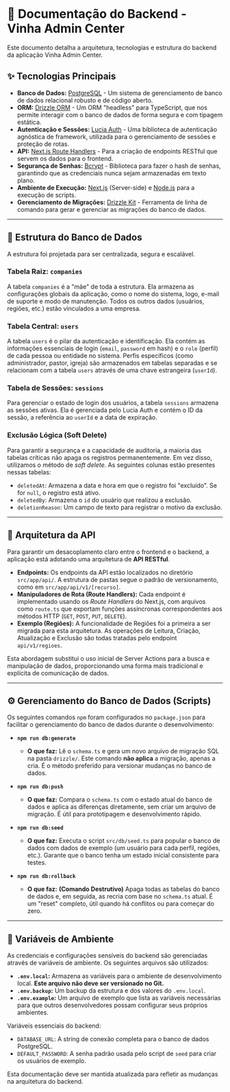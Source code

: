 # 📄 Documentação do Backend - Vinha Admin Center

Este documento detalha a arquitetura, tecnologias e estrutura do backend da aplicação Vinha Admin Center.

## ✨ Tecnologias Principais

*   **Banco de Dados:** [PostgreSQL](https://www.postgresql.org/) - Um sistema de gerenciamento de banco de dados relacional robusto e de código aberto.
*   **ORM:** [Drizzle ORM](https://orm.drizzle.team/) - Um ORM "headless" para TypeScript, que nos permite interagir com o banco de dados de forma segura e com tipagem estática.
*   **Autenticação e Sessões:** [Lucia Auth](https://lucia-auth.com/) - Uma biblioteca de autenticação agnóstica de framework, utilizada para o gerenciamento de sessões e proteção de rotas.
*   **API:** [Next.js Route Handlers](https://nextjs.org/docs/app/building-your-application/routing/route-handlers) - Para a criação de endpoints RESTful que servem os dados para o frontend.
*   **Segurança de Senhas:** [Bcrypt](https://www.npmjs.com/package/bcrypt) - Biblioteca para fazer o hash de senhas, garantindo que as credenciais nunca sejam armazenadas em texto plano.
*   **Ambiente de Execução:** [Next.js](https://nextjs.org/) (Server-side) e [Node.js](https://nodejs.org/) para a execução de scripts.
*   **Gerenciamento de Migrações:** [Drizzle Kit](https://orm.drizzle.team/kit/overview) - Ferramenta de linha de comando para gerar e gerenciar as migrações do banco de dados.

---

## 📂 Estrutura do Banco de Dados

A estrutura foi projetada para ser centralizada, segura e escalável.

### Tabela Raiz: `companies`
A tabela `companies` é a "mãe" de toda a estrutura. Ela armazena as configurações globais da aplicação, como o nome do sistema, logo, e-mail de suporte e modo de manutenção. Todos os outros dados (usuários, regiões, etc.) estão vinculados a uma empresa.

### Tabela Central: `users`
A tabela `users` é o pilar da autenticação e identificação. Ela contém as informações essenciais de login (`email`, `password` em hash) e o `role` (perfil) de cada pessoa ou entidade no sistema. Perfis específicos (como administrador, pastor, igreja) são armazenados em tabelas separadas e se relacionam com a tabela `users` através de uma chave estrangeira (`userId`).

### Tabela de Sessões: `sessions`
Para gerenciar o estado de login dos usuários, a tabela `sessions` armazena as sessões ativas. Ela é gerenciada pelo Lucia Auth e contém o ID da sessão, a referência ao `userId` e a data de expiração.

### Exclusão Lógica (Soft Delete)
Para garantir a segurança e a capacidade de auditoria, a maioria das tabelas críticas não apaga os registros permanentemente. Em vez disso, utilizamos o método de *soft delete*. As seguintes colunas estão presentes nessas tabelas:
*   `deletedAt`: Armazena a data e hora em que o registro foi "excluído". Se for `null`, o registro está ativo.
*   `deletedBy`: Armazena o `id` do usuário que realizou a exclusão.
*   `deletionReason`: Um campo de texto para registrar o motivo da exclusão.

---

## 🚀 Arquitetura da API

Para garantir um desacoplamento claro entre o frontend e o backend, a aplicação está adotando uma arquitetura de **API RESTful**.

*   **Endpoints:** Os endpoints da API estão localizados no diretório `src/app/api/`. A estrutura de pastas segue o padrão de versionamento, como em `src/app/api/v1/[recurso]`.
*   **Manipuladores de Rota (Route Handlers):** Cada endpoint é implementado usando os *Route Handlers* do Next.js, com arquivos como `route.ts` que exportam funções assíncronas correspondentes aos métodos HTTP (`GET`, `POST`, `PUT`, `DELETE`).
*   **Exemplo (Regiões):** A funcionalidade de Regiões foi a primeira a ser migrada para esta arquitetura. As operações de Leitura, Criação, Atualização e Exclusão são todas tratadas pelo endpoint `api/v1/regioes`.

Esta abordagem substitui o uso inicial de Server Actions para a busca e manipulação de dados, proporcionando uma forma mais tradicional e explícita de comunicação de dados.

---

## ⚙️ Gerenciamento do Banco de Dados (Scripts)

Os seguintes comandos `npm` foram configurados no `package.json` para facilitar o gerenciamento do banco de dados durante o desenvolvimento:

*   **`npm run db:generate`**
    *   **O que faz:** Lê o `schema.ts` e gera um novo arquivo de migração SQL na pasta `drizzle/`. Este comando **não aplica** a migração, apenas a cria. É o método preferido para versionar mudanças no banco de dados.

*   **`npm run db:push`**
    *   **O que faz:** Compara o `schema.ts` com o estado atual do banco de dados e aplica as diferenças diretamente, sem criar um arquivo de migração. É útil para prototipagem e desenvolvimento rápido.

*   **`npm run db:seed`**
    *   **O que faz:** Executa o script `src/db/seed.ts` para popular o banco de dados com dados de exemplo (um usuário para cada perfil, regiões, etc.). Garante que o banco tenha um estado inicial consistente para testes.

*   **`npm run db:rollback`**
    *   **O que faz:** **(Comando Destrutivo)** Apaga todas as tabelas do banco de dados e, em seguida, as recria com base no `schema.ts` atual. É um "reset" completo, útil quando há conflitos ou para começar do zero.

---

## 🔑 Variáveis de Ambiente

As credenciais e configurações sensíveis do backend são gerenciadas através de variáveis de ambiente. Os seguintes arquivos são utilizados:

*   **`.env.local`:** Armazena as variáveis para o ambiente de desenvolvimento local. **Este arquivo não deve ser versionado no Git.**
*   **`.env.backup`:** Um backup da estrutura e dos valores do `.env.local`.
*   **`.env.example`:** Um arquivo de exemplo que lista as variáveis necessárias para que outros desenvolvedores possam configurar seus próprios ambientes.

Variáveis essenciais do backend:
*   `DATABASE_URL`: A string de conexão completa para o banco de dados PostgreSQL.
*   `DEFAULT_PASSWORD`: A senha padrão usada pelo script de `seed` para criar os usuários de exemplo.

Esta documentação deve ser mantida atualizada para refletir as mudanças na arquitetura do backend.
